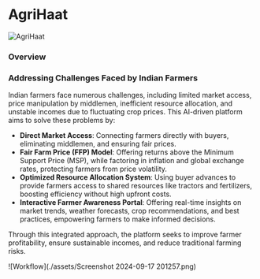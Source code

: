 # AgriHaat
![AgriHaat](./assets/Logo.png)
### Overview
### Addressing Challenges Faced by Indian Farmers

Indian farmers face numerous challenges, including limited market access, price manipulation by middlemen, inefficient resource allocation, and unstable incomes due to fluctuating crop prices. This AI-driven platform aims to solve these problems by:

- **Direct Market Access**: Connecting farmers directly with buyers, eliminating middlemen, and ensuring fair prices.
- **Fair Farm Price (FFP) Model**: Offering returns above the Minimum Support Price (MSP), while factoring in inflation and global exchange rates, protecting farmers from price volatility.
- **Optimized Resource Allocation System**: Using buyer advances to provide farmers access to shared resources like tractors and fertilizers, boosting efficiency without high upfront costs.
- **Interactive Farmer Awareness Portal**: Offering real-time insights on market trends, weather forecasts, crop recommendations, and best practices, empowering farmers to make informed decisions.

Through this integrated approach, the platform seeks to improve farmer profitability, ensure sustainable incomes, and reduce traditional farming risks.

![Workflow](./assets/Screenshot 2024-09-17 201257.png)

